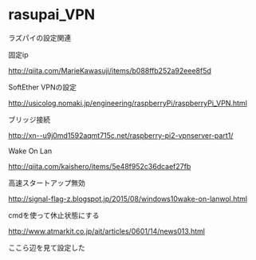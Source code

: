 # rasupai_VPN
ラズパイの設定関連

固定ip

http://qiita.com/MarieKawasuji/items/b088ffb252a92eee8f5d

SoftEther VPNの設定

http://usicolog.nomaki.jp/engineering/raspberryPi/raspberryPi_VPN.html

ブリッジ接続

http://xn--u9j0md1592aqmt715c.net/raspberry-pi2-vpnserver-part1/

Wake On Lan

http://qiita.com/kaishero/items/5e48f952c36dcaef27fb

高速スタートアップ無効

http://signal-flag-z.blogspot.jp/2015/08/windows10wake-on-lanwol.html

cmdを使って休止状態にする

http://www.atmarkit.co.jp/ait/articles/0601/14/news013.html

ここら辺を見て設定した
